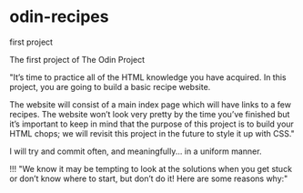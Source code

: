 # odin-recipes

first project

The first project of The Odin Project

"It’s time to practice all of the HTML knowledge you have acquired. In this project, you are going to build a basic recipe website.

The website will consist of a main index page which will have links to a few recipes. The website won’t look very pretty by the time you’ve finished but it’s important to keep in mind that the purpose of this project is to build your HTML chops; we will revisit this project in the future to style it up with CSS."

I will try and commit often, and meaningfully... in a uniform manner.

!!! "We know it may be tempting to look at the solutions when you get stuck or don’t know where to start, but don’t do it! Here are some reasons why:"
